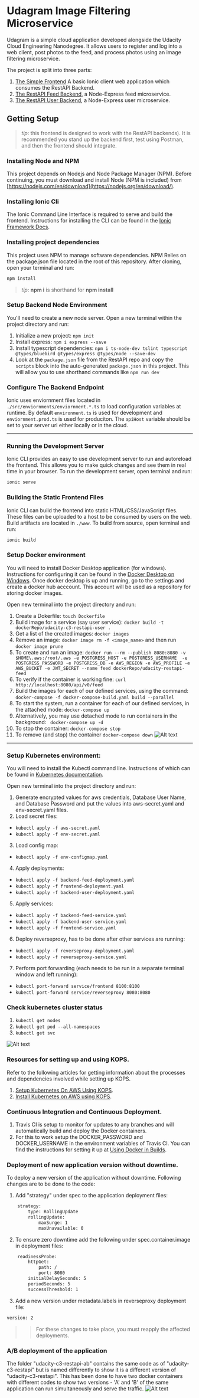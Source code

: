 # Udagram Image Filtering Microservice

Udagram is a simple cloud application developed alongside the Udacity Cloud Engineering Nanodegree. It allows users to register and log into a web client, post photos to the feed, and process photos using an image filtering microservice.

The project is split into three parts:
1. [The Simple Frontend](/udacity-c3-frontend)
A basic Ionic client web application which consumes the RestAPI Backend. 
2. [The RestAPI Feed Backend](/udacity-c3-restapi-feed), a Node-Express feed microservice.
3. [The RestAPI User Backend](/udacity-c3-restapi-user), a Node-Express user microservice.

## Getting Setup

> _tip_: this frontend is designed to work with the RestAPI backends). It is recommended you stand up the backend first, test using Postman, and then the frontend should integrate.

### Installing Node and NPM
This project depends on Nodejs and Node Package Manager (NPM). Before continuing, you must download and install Node (NPM is included) from [https://nodejs.com/en/download](https://nodejs.org/en/download/).

### Installing Ionic Cli
The Ionic Command Line Interface is required to serve and build the frontend. Instructions for installing the CLI can be found in the [Ionic Framework Docs](https://ionicframework.com/docs/installation/cli).

### Installing project dependencies

This project uses NPM to manage software dependencies. NPM Relies on the package.json file located in the root of this repository. After cloning, open your terminal and run:
```bash
npm install
```
>_tip_: **npm i** is shorthand for **npm install**

### Setup Backend Node Environment
You'll need to create a new node server. Open a new terminal within the project directory and run:
1. Initialize a new project: `npm init`
2. Install express: `npm i express --save`
3. Install typescript dependencies: `npm i ts-node-dev tslint typescript  @types/bluebird @types/express @types/node --save-dev`
4. Look at the `package.json` file from the RestAPI repo and copy the `scripts` block into the auto-generated `package.json` in this project. This will allow you to use shorthand commands like `npm run dev`


### Configure The Backend Endpoint
Ionic uses enviornment files located in `./src/enviornments/enviornment.*.ts` to load configuration variables at runtime. By default `environment.ts` is used for development and `enviornment.prod.ts` is used for produciton. The `apiHost` variable should be set to your server url either locally or in the cloud.

***
### Running the Development Server
Ionic CLI provides an easy to use development server to run and autoreload the frontend. This allows you to make quick changes and see them in real time in your browser. To run the development server, open terminal and run:

```bash
ionic serve
```

### Building the Static Frontend Files
Ionic CLI can build the frontend into static HTML/CSS/JavaScript files. These files can be uploaded to a host to be consumed by users on the web. Build artifacts are located in `./www`. To build from source, open terminal and run:
```bash
ionic build
```


### Setup Docker environment
You will need to install Docker Desktop application (for windows). Instructions for configuring it can be found in the [Docker Desktop on Windows](https://docs.docker.com/docker-for-windows/install/).
Once docker desktop is up and running, go to the settings and create a docker hub acccount. This account will be used as a repository for storing docker images.

Open new terminal into the project directory and run:
1. Create a Dokerfile: `touch Dockerfile`
2. Build image for a service (say user service): `docker build -t dockerRepo/udacity-c3-restapi-user .`
3. Get a list of the created images: `docker images`
4. Remove an image: `docker image rm -f <image_name>` and then run `docker image prune`
5. To create and run an image: `docker run --rm --publish 8080:8080 -v $HOME\.aws:/root/.aws -e POSTGRESS_HOST -e POSTGRESS_USERNAME  -e POSTGRESS_PASSWORD -e POSTGRESS_DB -e AWS_REGION -e AWS_PROFILE -e AWS_BUCKET -e JWT_SECRET --name feed dockerRepo/udacity-restapi-feed`
6. To verify if the container is working fine:  `curl http://localhost:8080/api/v0/feed`
7. Build the images for each of our defined services, using the command: `docker-compose -f docker-compose-build.yaml build --parallel`
8. To start the system, run a container for each of our defined services, in the attached mode: `docker-compose up`
9. Alternatively, you may use detached mode to run containers in the background: ` docker-compose up -d`
10. To stop the container: `docker-compose stop`
11. To remove (and stop) the container `docker-compose down`
![Alt text](screen/docker.png?raw=true "Image 1")
***

### Setup Kubernetes environment:

You will need to install the Kubectl command line. Instructions of which can be found in [Kubernetes documentation](https://kubernetes.io/docs/tasks/tools/install-kubectl/).

Open new terminal into the project directory and run:
1. Generate encrypted values for aws credentials, Database User Name, and Database Password and put the values into aws-secret.yaml and env-secret.yaml files.
2. Load secret files:
- `kubectl apply -f aws-secret.yaml`
- `kubectl apply -f env-secret.yaml`
3. Load config map: 
- `kubectl apply -f env-configmap.yaml`
4. Apply deployments:
- `kubectl apply -f backend-feed-deployment.yaml`
- `kubectl apply -f frontend-deployment.yaml`
- `kubectl apply -f backend-user-deployment.yaml`
5. Apply services:
- `kubectl apply -f backend-feed-service.yaml`
- `kubectl apply -f backend-user-service.yaml`
- `kubectl apply -f frontend-service.yaml`
6. Deploy reverseproxy, has to be done after other services are running:
- `kubectl apply -f reverseproxy-deployment.yaml`
- `kubectl apply -f reverseproxy-service.yaml`
7. Perform port forwarding (each needs to be run in a separate terminal window and left running):
- `kubectl port-forward service/frontend 8100:8100`
- `kubectl port-forward service/reverseproxy 8080:8080`

### Check kubernetes cluster status

1. `kubectl get nodes`
2. `kubectl get pod --all-namespaces`
3. `kubectl get svc`

![Alt text](screen/kubectl-get-nodes-post-rolling-update.png.png?raw=true "Image 2")


### Resources for setting up and using KOPS.

Refer to the following articles for getting information about the processes and dependencies involved while setting up KOPS.

1. [Setup Kubernetes On AWS Using KOPS](https://medium.com/cloud-academy-inc/setup-kubernetes-on-aws-using-kops-877f02d12fc1).
2. [Install Kubernetes on AWS using KOPS](https://www.studytrails.com/devops/kubernetes/install-kubernetes-on-aws-using-kops/).

### Continuous Integration and Continuous Deployment.
1. Travis CI is setup to monitor for updates to any branches and will automatically build and deploy the Docker containers.
2. For this to work setup the DOCKER_PASSWORD and DOCKER_USERNAME in the environment variables of Travis CI. You can find the instructions for setting it up at [Using Docker in Builds](https://docs.travis-ci.com/user/docker/).

### Deployment of new application version without downtime.

To deploy a new version of the application without downtime. Following changes are to be done to the code:
1. Add "strategy" under spec to the application deployment files:
```bash
    strategy:
        type: RollingUpdate
        rollingUpdate:
            maxSurge: 1
            maxUnavailable: 0
```

2. To ensure zero downtime add the following under spec.container.image in deployment files:
```bash
    readinessProbe:
        httpGet:
            path: /
            port: 8080
        initialDelaySeconds: 5
        periodSeconds: 5
        successThreshold: 1
```
3. Add a new version under metadata.labels in reverseproxy deployment file:
```bash
version: 2
```

>> For these changes to take place, you must reapply the affected deployments.

### A/B deployment of the application

The folder "udacity-c3-restapi-ab" contains the same code as of "udacity-c3-restapi" but is named differently to show it is a different version of "udacity-c3-restapi". This has been done to have two docker containers with different codes to show two versions - 'A' and 'B' of the same application can run simultaneously and serve the traffic.
![Alt text](screen/Application_screenshot.png.png?raw=true "Image 3")
